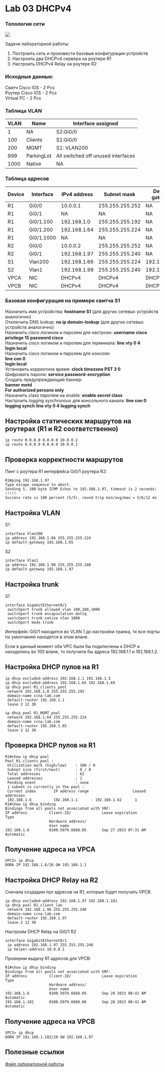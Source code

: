 # Lab 03 DHCPv4

### Топология сети
<image src="scheme.png">

Задачи лабораторной работы:  
1. Построить сеть и произвести базовые конфигурации устройств  
2. Настроить два DHCPv4 сервера на роутере R1  
3. Настроить DHCPv4 Relay на роутере R2   

### Исходные данные:  
Свитч Cisco IOS - 2 Pcs  
Роутер Cisco IOS - 2 Pcs  
Virtual PC - 2 Pcs  

### Таблица VLAN  

|VLAN|	Name |Interface assigned	   |
|------|--------------|-----------   |
|1	   | NA |	S2:Gi0/0  |
|100	    |Clients   |S1:Gi0/0 |
|200	 |MGMT |S1: VLAN200 |
|999	 |ParkingLot |	All switched off unused interfaces |
|1000	 |Native |NA |

### Таблица адресов  

|Device|Interface |IPv4 address|Subnet mask|Default gateway|
|------|--------------|-----------|---------|--------|
|R1	   | Gi0/0 |10.0.0.1  |255.255.255.252|NA|
|R1	    |Gi0/1   |NA|NA|NA|
|R1	 |Gi0/1.100 |192.168.1.0|255.255.255.192|NA|
|R1	 |Gi0/1.200 |192.168.1.64|255.255.255.224|NA|
|R1	 |Gi0/1.1000 |NA|NA|NA|
|R2	   | Gi0/0 |10.0.0.2  |255.255.255.252|NA|
|R2	 |Gi0/1 |192.168.1.97|255.255.255.240|NA|
|S1	 |Vlan200 |192.168.1.66|255.255.255.224|192.168.1.65|
|S2	 |Vlan1 |192.168.1.98|255.255.255.240|192.168.1.97|
|VPCA	 |NIC |DHCPv4|DHCPv4|DHCPv4|
|VPCB	 |NIC |DHCPv4|DHCPv4|DHCPv4|

### Базовая конфигурация на примере свитча S1

Назначить имя устройства: **hostname S1** (для других сетевых устройств аналогично)  
Отключить DNS lookup: **no ip domain-lookup** (для других сетевых устройств аналогично)  
Назначить cisco логином и паролем для настроек: **username cisco privilege 15 password cisco**  
Назначить cisco логином и паролем для терминала: 
**line vty 0 4**  
**login local**  
Назначить cisco логином и паролем для консоли:  
**line con 0**  
**login local**  
Установить корректное время: **clock timezone PST 3 0**  
Шифровать пароли: **service password-encryption**   
Создать предупреждающий баннер:   
**banner motd**  
**For authorized persons only**  
Назначить class паролем на enable: **enable secret class**  
Настроить logging synchronous для консольного канала:
**line con 0**
**logging synch**
**line vty 0 4**
**logging synch**

## Настройка статических маршрутов на роутерах (R1 и R2 соответственно)  
```
ip route 0.0.0.0 0.0.0.0 10.0.0.2  
ip route 0.0.0.0 0.0.0.0 10.0.0.1  
```
## Проверка корректности маршрутов
Пинг с роутера R1 интерфейса Gi0/1 роутера R2:  
```
R1#ping 192.168.1.97
Type escape sequence to abort.
Sending 5, 100-byte ICMP Echos to 192.168.1.97, timeout is 2 seconds:
!!!!!
Success rate is 100 percent (5/5), round-trip min/avg/max = 5/6/12 ms
```

## Настройка VLAN  
S1  
```
interface Vlan200  
ip address 192.168.1.66 255.255.255.224  
ip default-gateway 192.168.1.65  
```
S2
```
interface Vlan1  
ip address 192.168.1.98 255.255.255.240  
ip default-gateway 192.168.1.97  
```
## Настройка trunk  
S1  
```
interface GigabitEthernet0/1  
 switchport trunk allowed vlan 100,200,1000  
 switchport trunk encapsulation dot1q  
 switchport trunk native vlan 1000  
 switchport mode trunk  
```
Интерфейс Gi0/1 находится во VLAN 1 до настройки транка, тк все порты по умолчанию находятся в этом влане.  

Если в данный момент оба VPC были бы подключены к DHCP и находились во 100 влане, то получили бы адреса 192.168.1.1 и 192.168.1.2.  

## Настройка DHCP пулов на R1  
```
ip dhcp excluded-address 192.168.1.1 192.168.1.5  
ip dhcp excluded-address 192.168.1.65 192.168.1.69  
ip dhcp pool R1_clients_pool  
 network 192.168.1.0 255.255.255.192  
 domain-name ccna-lab.com  
 default-router 192.168.1.1  
 lease 2 12 30  

ip dhcp pool R1_MGMT_pool  
 network 192.168.1.64 255.255.255.224  
 domain-name ccna-lab.com  
 default-router 192.168.1.65  
 lease 2 12 30  
```

## Проверка DHCP пулов на R1  
```
R1#show ip dhcp pool
Pool R1_clients_pool :  
 Utilization mark (high/low)    : 100 / 0  
 Subnet size (first/next)       : 0 / 0  
 Total addresses                : 62  
 Leased addresses               : 1  
 Pending event                  : none  
 1 subnet is currently in the pool :  
 Current index        IP address range                    Leased addresses  
 192.168.1.6          192.168.1.1      - 192.168.1.62      1  
R1#show ip dhcp binding  
Bindings from all pools not associated with VRF:  
IP address          Client-ID/              Lease expiration        Type  
                    Hardware address/  
                    User name  
192.168.1.6         0100.5079.6668.05       Sep 27 2023 07:31 AM    Automatic  
```
## Получение адреса на VPCA  
```
VPCS> ip dhcp  
DORA IP 192.168.1.6/26 GW 192.168.1.1  
```

## Настройка DHCP Relay на R2  
Сначала создадим пул адресов на R1, которые будет получать VPCB.  
```
ip dhcp excluded-address 192.168.1.97 192.168.1.101  
ip dhcp pool R2_client_lan  
 network 192.168.1.96 255.255.255.240  
 domain-name ccna-lab.com  
 default-router 192.168.1.97  
 lease 2 12 30  
```
Настроим DHCP Relay на Gi0/1 R2  
```
interface GigabitEthernet0/1  
 ip address 192.168.1.97 255.255.255.240  
 ip helper-address 10.0.0.1  
```
Проверим выдачу R1 адресов для VPCB:  
```
R1#show ip dhcp binding  
Bindings from all pools not associated with VRF:  
IP address          Client-ID/              Lease expiration        Type  
                    Hardware address/  
                    User name  
192.168.1.6         0100.5079.6668.05       Sep 28 2023 08:41 AM    Automatic  
192.168.1.102       0100.5079.6668.06       Sep 28 2023 08:41 AM    Automatic  
```

## Получение адреса на VPCB  
```
VPCS> ip dhcp  
DORA IP 192.168.1.102/28 GW 192.168.1.97  
```
## Полезные ссылки

[Файл лабораторной работы](./lab03v4.unl)  














